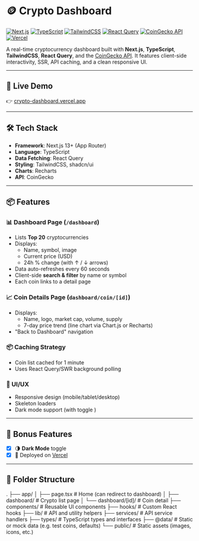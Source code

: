# 🪙 Crypto Dashboard

[![Next.js](https://img.shields.io/badge/Next.js-13+-black?logo=next.js)](https://nextjs.org)
[![TypeScript](https://img.shields.io/badge/TypeScript-Strict-blue?logo=typescript)](https://www.typescriptlang.org/)
[![TailwindCSS](https://img.shields.io/badge/TailwindCSS-2.0+-38b2ac?logo=tailwind-css&logoColor=white)](https://tailwindcss.com)
[![React Query](https://img.shields.io/badge/React%20Query-TanStack-red?logo=react)](https://tanstack.com/query/latest)
[![CoinGecko API](https://img.shields.io/badge/API-CoinGecko-yellow)](https://www.coingecko.com/en/api)
[![Vercel](https://img.shields.io/badge/Deployed%20on-Vercel-black?logo=vercel)](https://vercel.com)

A real-time cryptocurrency dashboard built with **Next.js**, **TypeScript**, **TailwindCSS**, **React Query**, and the [CoinGecko API](https://www.coingecko.com/en/api). It features client-side interactivity, SSR, API caching, and a clean responsive UI.

---

## 🚀 Live Demo

👉 [crypto-dashboard.vercel.app](https://crypto-dashboard-ppqo.vercel.app/) 

---

## 🛠️ Tech Stack

- **Framework**: Next.js 13+ (App Router)
- **Language**: TypeScript
- **Data Fetching**: React Query 
- **Styling**: TailwindCSS, shadcn/ui 
- **Charts**: Recharts 
- **API**: CoinGecko 

---

## 📦 Features

### 📊 Dashboard Page (`/dashboard`)
- Lists **Top 20** cryptocurrencies
- Displays:
  - Name, symbol, image
  - Current price (USD)
  - 24h % change (with ↑ / ↓ arrows)
- Data auto-refreshes every 60 seconds
- Client-side **search & filter** by name or symbol
- Each coin links to a detail page

### 📈 Coin Details Page (`dashboard/coin/[id]`)
- Displays:
  - Name, logo, market cap, volume, supply
  - 7-day price trend (line chart via Chart.js or Recharts)
- "Back to Dashboard" navigation


### 📦 Caching Strategy
- Coin list cached for 1 minute
- Uses React Query/SWR background polling

### 💅 UI/UX
- Responsive design (mobile/tablet/desktop)
- Skeleton loaders
- Dark mode support (with toggle )

---

## 🧪 Bonus Features

- [x] 🌗 **Dark Mode** toggle 
- [x] 🚀 Deployed on [Vercel](https://vercel.com)

---

## 📁 Folder Structure

.
├── app/
│   ├── page.tsx               # Home (can redirect to dashboard)
│   ├── dashboard/             # Crypto list page
│   └── dashboard/[id]/        # Coin detail 
├── components/                # Reusable UI components
├── hooks/                     # Custom React hooks
├── lib/                       # API and utility helpers
├── services/                  # API service handlers
├── types/                     # TypeScript types and interfaces
├── @data/                     # Static or mock data (e.g. test coins, defaults)
└── public/                    # Static assets (images, icons, etc.)
